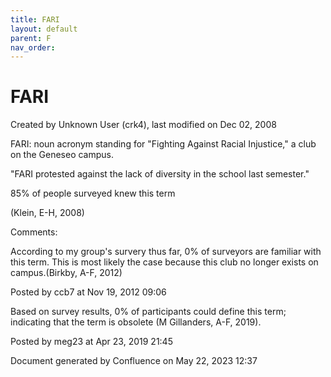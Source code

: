 ```yaml
---
title: FARI
layout: default
parent: F
nav_order:
---
```


# FARI

Created by  Unknown User (crk4), last modified on Dec 02, 2008

FARI: noun acronym standing for &quot;Fighting Against Racial Injustice,&quot; a club on the Geneseo campus.

&quot;FARI protested against the lack of diversity in the school last semester.&quot; 

85% of people surveyed knew this term

(Klein, E-H, 2008)

Comments:

According to my group's survery thus far, 0% of surveyors are familiar with this term. This is most likely the case because this club no longer exists on campus.(Birkby, A-F, 2012)

Posted by ccb7 at Nov 19, 2012 09:06

Based on survey results, 0% of participants could define this term; indicating that the term is obsolete (M Gillanders, A-F, 2019).

Posted by meg23 at Apr 23, 2019 21:45

Document generated by Confluence on May 22, 2023 12:37



